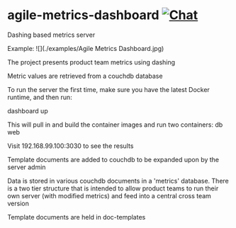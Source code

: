 # agile-metrics-dashboard [![Chat](https://img.shields.io/badge/chat-on%20slack-brightgreen.svg)](https://cid-eacs.slack.com/messages/metrics/)
Dashing based metrics server

Example:
![](./examples/Agile Metrics Dashboard.jpg)

The project presents product team metrics using dashing

Metric values are retrieved from a couchdb database

To run the server the first time, make sure you have the latest Docker runtime, and then run:

dashboard up

This will pull in and build the container images and run two containers:
db
web

Visit 192.168.99.100:3030 to see the results

Template documents are added to couchdb to be expanded upon by the server admin

Data is stored in various couchdb documents in a 'metrics' database.  There is a two tier structure that is intended to allow product teams to run their own server (with modified metrics) and feed into a central cross team version

Template documents are held in  doc-templates
